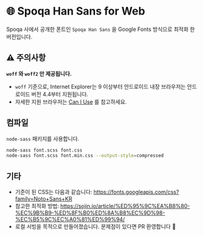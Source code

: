 # 🌐 Spoqa Han Sans for Web

Spoqa 사에서 공개한 폰트인 `Spoqa Han Sans` 을 Google Fonts 방식으로 최적화 한 버전입니다.

## ⚠️ 주의사항

**`woff` 와 `woff2` 만 제공됩니다.**

- `woff` 기준으로, Internet Explorer는 9 이상부터 안드로이드 내장 브라우저는 안드로이드 버전 4.4부터 지원됩니다.
- 자세한 지원 브라우저는 [Can I Use](https://caniuse.com/#feat=woff) 를 참고하세요.

## 컴파일

`node-sass` 패키지를 사용합니다.

```bash
node-sass font.scss font.css
node-sass font.scss font.min.css --output-style=compressed
```

## 기타

- 기준이 된 CSS는 다음과 같습니다: <https://fonts.googleapis.com/css?family=Noto+Sans+KR>
- 참고한 최적화 방법: <https://sojin.io/article/%ED%95%9C%EA%B8%80-%EC%9B%B9-%ED%8F%B0%ED%8A%B8%EC%9D%98-%EC%B5%9C%EC%A0%81%ED%99%94/>
- 로컬 서빙을 목적으로 만들어졌습니다. 문제점이 있다면 PR 환영합니다 🤗
